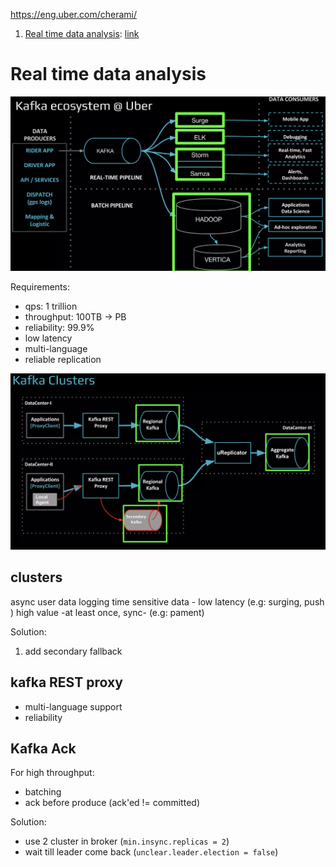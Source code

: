 https://eng.uber.com/cherami/

1. [Real time data analysis](#real-time-data-analysis): [link](https://www.slideshare.net/AnkurBansal50/uber-real-time-data-analytics)

 # Real time data analysis
![](../pics/Kakfa-uber.png)

Requirements:
- qps: 1 trillion
- throughput: 100TB -> PB
- reliability: 99.9%
- low latency
- multi-language
- reliable replication

![](../pics/uber-kafka-cluster.png)
## clusters
async user data
logging
time sensitive data - low latency (e.g: surging, push )
high value -at least once, sync- (e.g: pament)

Solution:
1. add secondary fallback

## kafka REST proxy
- multi-language support
- reliability


## Kafka Ack
For high throughput:
- batching
- ack before produce (ack'ed != committed)

Solution:
- use 2 cluster in broker (`min.insync.replicas = 2`)
- wait till leader come back (`unclear.leader.election = false`)
